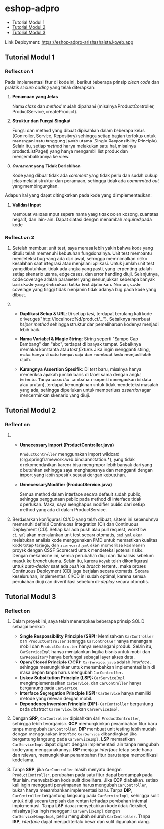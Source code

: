 # eshop-adpro

- [Tutorial Modul 1](#tutorial-modul-1)
- [Tutorial Modul 2](#tutorial-modul-2)
- [Tutorial Modul 3](#tutorial-modul-3)

Link Deployment: https://eshop-adpro-arishashaista.koyeb.app

## Tutorial Modul 1
### Reflection 1
Pada implementasi fitur di kode ini, berikut beberapa prinsip _clean code_ dan praktik _secure coding_ yang telah diterapkan:

1. **Penamaan yang Jelas**

   Nama _class_ dan _method_ mudah dipahami (misalnya ProductController, ProductService, createProduct).


2. **Struktur dan Fungsi Singkat**
   
    Fungsi dan method yang dibuat dipisahkan dalam beberapa kelas (Controller, Service, Repository) sehingga setiap bagian terfokus untuk menangani satu tanggung jawab utama (Single Responsibility Principle).
   Selain itu, setiap _method_ hanya melakukan satu hal, misalnya productListPage() yang hanya mengambil list produk dan mengembalikannya ke view.


3. **_Comment_ yang Tidak Berlebihan**
    
    Kode yang dibuat tidak ada _comment_ yang tidak perlu dan sudah cukup jelas melalui struktur dan penamaan, sehingga tidak ada _commented out_ yang membingungkan.

Adapun hal yang dapat ditingkatkan pada kode yang diimplementasikan:

1. **Validasi Input**
    
    Membuat validasi input seperti nama yang tidak boleh kosong, kuantitas negatif, dan lain-lain. Dapat diatasi dengan menambah _required_ pada kode.

### Reflection 2
1. Setelah membuat unit test, saya merasa lebih yakin bahwa kode yang ditulis telah memenuhi kebutuhan fungsionalnya. Unit test membantu mendeteksi bug yang ada dari awal, sehingga meminimalkan risiko kesalahan saat integrasi atau menjalani aplikasi. Untuk jumlah unit test yang dibutuhkan, tidak ada angka yang pasti, yang terpenting adalah setiap skenario utama, edge cases, dan error handling diuji. Selanjutnya, code coverage adalah parameter yang menunjukkan seberapa banyak baris kode yang dieksekusi ketika test dijalankan. Namun, code coverage yang tinggi tidak menjamin tidak adanya bug pada kode yang dibuat.


2. - **Duplikasi Setup & URL**: Di setiap _test_, terdapat berulang kali kode driver.get("http://localhost:%d/product/..."). Sebaiknya membuat _helper method_ sehingga struktur dan pemeliharaan kodenya menjadi lebih baik.

   - **Nama Variabel & Magic String**: String seperti "Sampo Cap Bambang" dan "abc", terdapat di banyak tempat. Sebaiknya memakai konstanta atau _test fixture_. Jika ingin mengganti string, maka hanya di satu tempat saja dan membuat kode menjadi lebih rapih.
   - **Kurangnya Assertion Spesifik**: Di _test_ baru, misalnya hanya memeriksa apakah jumlah baris di tabel sama dengan angka tertentu. Tanpa _assertion_ tambahan (seperti menegaskan isi data atau urutan), terdapat kemungkinan untuk tidak mendeteksi masalah yang ada, sehingga diperlukan untuk memperluas _assertion_ agar mencerminkan skenario yang diuji.

## Tutorial Modul 2
### Reflection
1. - **Unnecessary Import (ProductController.java)**
     
     `ProductController` menggunakan import wildcard (org.springframework.web.bind.annotation.*), yang tidak direkomendasikan karena bisa mengimpor lebih banyak dari yang dibutuhkan sehingga saya menghapusnya dan mengganti dengan import yang lebih spesifik sesuai dengan kebutuhan. 
   - **UnnecessaryModifier (ProductService.java)**

     Semua method dalam interface secara default sudah public, sehingga penggunaan public pada method di interface tidak diperlukan. Maka, saya menghapus modifier public dari setiap method yang ada di dalam ProductService.


2. Berdasarkan konfigurasi CI/CD yang telah dibuat, sistem ini sepenuhnya memenuhi definisi Continuous Integration (CI) dan Continuous Deployment (CD). Setiap kali ada push atau pull request, workflow `ci.yml` akan menjalankan unit test secara otomatis, `pmd.yml` akan melakukan analisis kode menggunakan PMD untuk memastikan kualitas kode tetap terjaga, dan `scorecard.yml` akan memeriksa keamanan proyek dengan OSSF Scorecard untuk mendeteksi potensi risiko. Dengan mekanisme ini, semua perubahan diuji dan dianalisis sebelum masuk ke _branch_ utama. Selain itu, karena `Koyeb` telah dikonfigurasi untuk _auto-deploy_ saat ada _push_ ke _branch_ tertentu, maka proses Continuous Deployment (CD) juga berjalan secara otomatis. Secara keseluruhan, implementasi CI/CD ini sudah optimal, karena semua perubahan diuji dan diverifikasi sebelum di-_deploy_ secara otomatis.

## Tutorial Modul 3
### Reflection
1. Dalam proyek ini, saya telah menerapkan beberapa prinsip SOLID sebagai berikut:
   - **Single Responsibility Principle (SRP):** Memisahkan `CarController` dari `ProductController` sehingga `CarController` hanya menangani mobil dan `ProductController` hanya menangani produk. Selain itu, `CarServiceImpl` hanya menjalankan logika bisnis untuk mobil dan `CarRepository` hanya berfungsi sebagai layer akses data.
   - **Open/Closed Principle (OCP):** `CarService.java` adalah _interface_, sehingga memungkinkan untuk menambahkan implementasi lain di masa depan tanpa harus mengubah `CarController`.
   - **Liskov Substitution Principle (LSP):** `CarServiceImpl` mengimplementasikan `CarService`, dan `CarController` hanya bergantung pada `CarService`.
   - **Interface Segregation Principle (ISP):** `CarService` hanya memiliki metode yang relevan dengan mobil.
   - **Dependency Inversion Principle (DIP):** `CarController` bergantung pada _abstract_ `CarService`, bukan `CarServiceImpl`.


2. Dengan **SRP**, `CarController` dipisahkan dari `ProductController`, sehingga lebih terorganisir. **OCP** memungkinkan penambahan fitur baru tanpa mengubah `CarController`. **DIP** membuat unit testing lebih mudah dengan menggunakan interface `CarService` dibandingkan jika bergantung langsung pada `CarServiceImpl`. **LSP** memastikan `CarServiceImpl` dapat diganti dengan implementasi lain tanpa mengubah kode yang menggunakannya. **ISP** menjaga _interface_ tetap sederhana dan relevan, memungkinkan penambahan fitur baru tanpa memodifikasi kode lama.


3. Tanpa **SRP**, jika `CarController` masih menyatu dengan `ProductController`, perubahan pada satu fitur dapat berdampak pada fitur lain, menyebabkan kode sulit dipelihara. Jika **OCP** diabaikan, setiap kali ingin mengganti penyimpanan harus mengubah `CarController`, bukan hanya menambahkan implementasi baru. Tanpa **DIP**, `CarController` bergantung langsung pada `CarServiceImpl`, sehingga sulit untuk diuji secara terpisah dan rentan terhadap perubahan internal implementasi. Tanpa **LSP** dapat menyebabkan kode tidak fleksibel, misalnya jika ingin mengganti `CarServiceImpl` dengan `CarServiceMongoImpl`, perlu mengubah seluruh `CarController`. Tanpa **ISP**, _interface_ dapat menjadi terlalu besar dan sulit digunakan ulang.


















